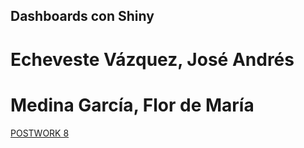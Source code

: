 ## Dashboards con Shiny
# Echeveste Vázquez, José Andrés
# Medina García, Flor de María

[POSTWORK 8](https://github.com/Flor37/Postwork8_Eq22/blob/main/app.R)
